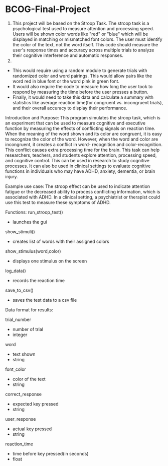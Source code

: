 # BCOG-Final-Project

1.  This project will be based on the Stroop Task. The stroop task is a psychological test used to measure attention and processing speed. Users will be shown color words like "red" or "blue" which will be displayed in matching or mismatched font colors. The user must identify the color of the text, not the word itself. This code should measure the user's response times and accuracy across multiple trials to analyze their cognitive interference and automatic responses.
2.
  - This would require using a random module to generate trials with randomized color and word pairings. This would allow pairs like the word red in blue font or the word pink in green font.
  -  It would also require the code to measure how long the user took to respond by measuring the tiime before the user presses a button. 
  - Finally, it would need to take this data and calculate a summary with statistics like average reaction time(for congruent vs. incongruent trials), and their overall accuracy to display their performance. 

Introduction and Purpose: 
This program simulates the stroop task, which is an experiment that can be used to measure cognitive and executive function by measuring the effects of conflicting signals on reaction time. When the meaning of the word shown and its color are congruent, it is easy to recognize the color of the word. However, when the word and color are incongruent, it creates a conflict in word- recognition and color-recognition. This conflict causes extra processing time for the brain.
This task can help researchers, teachers, and students explore attention, processing speed, and cognitive control. This can be used in research to study cognitive processes. It can also be used in clinical settings to evaluate cognitive functions in individuals who may have ADHD, anxiety, dementia, or brain injury.  

Example use case: 
The stroop effect can be used to indicate attention fatigue or the decreased ability to process conflicting information, which is associated with ADHD. In a clinical setting, a psychiatrist or therapist could use this test to measure these symptoms of ADHD.

Functions:
run_stroop_test()
- launches the gui

show_stimuli()
- creates list of words with their assigned colors

show_stimulus(word,color)
- displays one stimulus on the screen

log_data()
- records the reaction time

save_to_csv()
- saves the test data to a csv file


Data format for results:

trial_number 
- number of trial
- integer

word
- text shown
- string

font_color
- color of the text
- string

correct_response
- expected key pressed
- string

user_response
- actual key pressed
- string

reaction_time
- time before key pressed(in seconds)
- float
